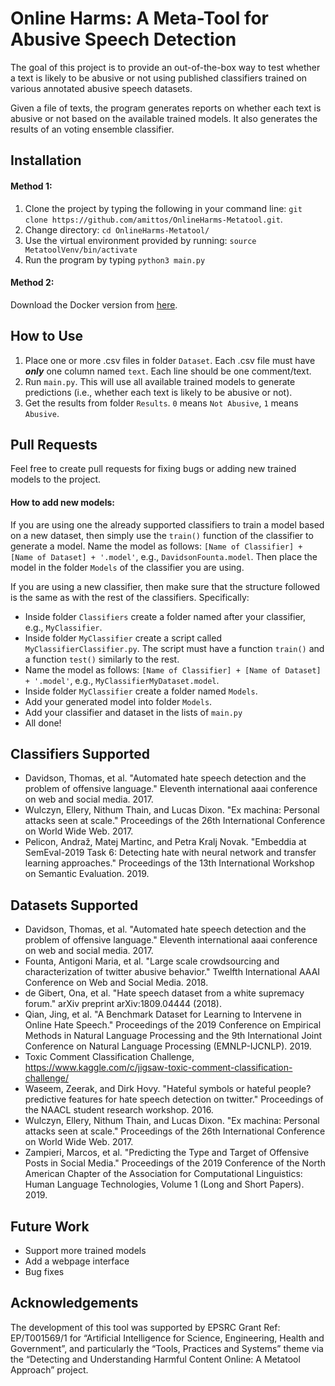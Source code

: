 # Online Harms: A Meta-Tool for Abusive Speech Detection

The goal of this project is to provide an out-of-the-box way to test whether a text is likely to be abusive or not using published classifiers trained on various annotated abusive speech datasets. 

Given a file of texts, the program generates reports on whether each text is abusive or not based on the available trained models. It also generates the results of an voting ensemble classifier. 

## Installation 

#### Method 1:

1. Clone the project by typing the following in your command line: `git clone https://github.com/amittos/OnlineHarms-Metatool.git`. 
2. Change directory: `cd OnlineHarms-Metatool/`
3. Use the virtual environment provided by running: `source MetatoolVenv/bin/activate`
4. Run the program by typing `python3 main.py`

#### Method 2:

Download the Docker version from [here](). 

## How to Use

1. Place one or more .csv files in folder `Dataset`. Each .csv file must have **_only_** one column named `text`. Each line should be one comment/text. 
2. Run `main.py`. This will use all available trained models to generate predictions (i.e., whether each text is likely to be abusive or not). 
3. Get the results from folder `Results`. `0` means `Not Abusive`, `1` means `Abusive`.  

## Pull Requests

Feel free to create pull requests for fixing bugs or adding new trained models to the project. 

#### How to add new models: 

If you are using one the already supported classifiers to train a model based on a new dataset, then simply use the `train()` function of the classifier to generate a model. Name the model as follows: `[Name of Classifier] + [Name of Dataset] + '.model'`, e.g., `DavidsonFounta.model`. Then place the model in the folder `Models` of the classifier you are using.

If you are using a new classifier, then make sure that the structure followed is the same as with the rest of the classifiers. Specifically:
- Inside folder `Classifiers` create a folder named after your classifier, e.g., `MyClassifier`.
- Inside folder `MyClassifier` create a script called `MyClassifierClassifier.py`. The script must have a function `train()` and a function `test()` similarly to the rest. 
- Name the model as follows: `[Name of Classifier] + [Name of Dataset] + '.model'`, e.g., `MyClassifierMyDataset.model`.
- Inside folder `MyClassifier` create a folder named `Models`. 
- Add your generated model into folder `Models`. 
- Add your classifier and dataset in the lists of `main.py`
- All done! 

## Classifiers Supported

- Davidson, Thomas, et al. "Automated hate speech detection and the problem of offensive language." Eleventh international aaai conference on web and social media. 2017.
- Wulczyn, Ellery, Nithum Thain, and Lucas Dixon. "Ex machina: Personal attacks seen at scale." Proceedings of the 26th International Conference on World Wide Web. 2017.
- Pelicon, Andraž, Matej Martinc, and Petra Kralj Novak. "Embeddia at SemEval-2019 Task 6: Detecting hate with neural network and transfer learning approaches." Proceedings of the 13th International Workshop on Semantic Evaluation. 2019.

## Datasets Supported

- Davidson, Thomas, et al. "Automated hate speech detection and the problem of offensive language." Eleventh international aaai conference on web and social media. 2017.
- Founta, Antigoni Maria, et al. "Large scale crowdsourcing and characterization of twitter abusive behavior." Twelfth International AAAI Conference on Web and Social Media. 2018.
- de Gibert, Ona, et al. "Hate speech dataset from a white supremacy forum." arXiv preprint arXiv:1809.04444 (2018).
- Qian, Jing, et al. "A Benchmark Dataset for Learning to Intervene in Online Hate Speech." Proceedings of the 2019 Conference on Empirical Methods in Natural Language Processing and the 9th International Joint Conference on Natural Language Processing (EMNLP-IJCNLP). 2019.
- Toxic Comment Classification Challenge, https://www.kaggle.com/c/jigsaw-toxic-comment-classification-challenge/
- Waseem, Zeerak, and Dirk Hovy. "Hateful symbols or hateful people? predictive features for hate speech detection on twitter." Proceedings of the NAACL student research workshop. 2016.
- Wulczyn, Ellery, Nithum Thain, and Lucas Dixon. "Ex machina: Personal attacks seen at scale." Proceedings of the 26th International Conference on World Wide Web. 2017.
- Zampieri, Marcos, et al. "Predicting the Type and Target of Offensive Posts in Social Media." Proceedings of the 2019 Conference of the North American Chapter of the Association for Computational Linguistics: Human Language Technologies, Volume 1 (Long and Short Papers). 2019.

## Future Work
- Support more trained models
- Add a webpage interface 
- Bug fixes

## Acknowledgements

The development of this tool was supported by EPSRC Grant Ref: EP/T001569/1 for “Artificial Intelligence for Science, Engineering, Health and Government”, and particularly the “Tools, Practices and Systems” theme via the “Detecting and Understanding Harmful Content Online: A Metatool Approach” project.